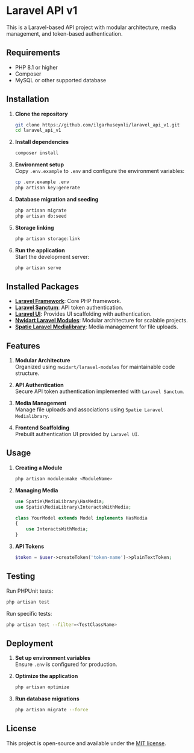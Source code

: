 
# Laravel API v1

This is a Laravel-based API project with modular architecture, media management, and token-based authentication.

## Requirements

- PHP 8.1 or higher
- Composer
- MySQL or other supported database

## Installation

1. **Clone the repository**
   ```bash
   git clone https://github.com/ilgarhuseynli/laravel_api_v1.git
   cd laravel_api_v1
   ```

2. **Install dependencies**
   ```bash
   composer install 
   ```

3. **Environment setup**  
   Copy `.env.example` to `.env` and configure the environment variables:
   ```bash
   cp .env.example .env
   php artisan key:generate
   ```

4. **Database migration and seeding**
   ```bash
   php artisan migrate
   php artisan db:seed
   ```

5. **Storage linking**
   ```bash
   php artisan storage:link
   ```

6. **Run the application**  
   Start the development server:
   ```bash
   php artisan serve
   ```

## Installed Packages

- **[Laravel Framework](https://laravel.com/docs/10.x)**: Core PHP framework.
- **[Laravel Sanctum](https://laravel.com/docs/10.x/sanctum)**: API token authentication.
- **[Laravel UI](https://github.com/laravel/ui)**: Provides UI scaffolding with authentication.
- **[Nwidart Laravel Modules](https://nwidart.com/laravel-modules/v10/introduction)**: Modular architecture for scalable projects.
- **[Spatie Laravel Medialibrary](https://spatie.be/docs/laravel-medialibrary/v10/introduction)**: Media management for file uploads.

## Features

1. **Modular Architecture**  
   Organized using `nwidart/laravel-modules` for maintainable code structure.

2. **API Authentication**  
   Secure API token authentication implemented with `Laravel Sanctum`.

3. **Media Management**  
   Manage file uploads and associations using `Spatie Laravel Medialibrary`.

4. **Frontend Scaffolding**  
   Prebuilt authentication UI provided by `Laravel UI`.

## Usage

1. **Creating a Module**
   ```bash
   php artisan module:make <ModuleName>
   ```

2. **Managing Media**
   ```php
   use Spatie\MediaLibrary\HasMedia;
   use Spatie\MediaLibrary\InteractsWithMedia;

   class YourModel extends Model implements HasMedia
   {
       use InteractsWithMedia;
   }
   ```

3. **API Tokens**
   ```php
   $token = $user->createToken('token-name')->plainTextToken;
   ```

## Testing

Run PHPUnit tests:
```bash
php artisan test
```

Run specific tests:
```bash
php artisan test --filter=<TestClassName>
```

## Deployment

1. **Set up environment variables**  
   Ensure `.env` is configured for production.

2. **Optimize the application**
   ```bash
   php artisan optimize
   ```

3. **Run database migrations**
   ```bash
   php artisan migrate --force
   ```

## License

This project is open-source and available under the [MIT license](https://opensource.org/licenses/MIT).
